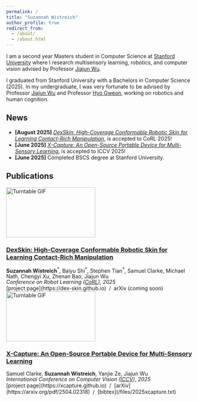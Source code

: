 ```yaml
---
permalink: /
title: "Suzannah Wistreich"
author_profile: true
redirect_from: 
  - /about/
  - /about.html
---
```


I am a second year Masters student in Computer Science at [Stanford University](https://www.cs.stanford.edu) where I research multisensory learning, robotics, and computer vision advised by Professor [Jiajun Wu](https://jiajunwu.com/).

I graduated from Stanford University with a Bachelors in Computer Science (2025). In my undergraduate, I was very fortunate to be advised by Professor [Jiajun Wu](https://jiajunwu.com/) and Professor [Hyo Gweon](https://psychology.stanford.edu/people/hyowon-gweon), working on robotics and human cognition.

## News
- **[August 2025]** *[DexSkin: High-Coverage Conformable Robotic Skin for Learning Contact-Rich Manipulation](https://dex-skin.github.io)*, is accepted to CoRL 2025!
- **[June 2025]** *[X-Capture: An Open-Source Portable Device for Multi-Sensory Learning](https://arxiv.org/pdf/2504.02318)*, is accepted to ICCV 2025!
- **[June 2025]** Completed BSCS degree at Stanford University.

## Publications

<img src="/images/DexSkin.gif" width="240" height="135" alt="Turntable GIF" draggable="false" style="pointer-events:none;" loading="eager">

### [**DexSkin: High-Coverage Conformable Robotic Skin for Learning Contact-Rich Manipulation**](https://dex-skin.github.io)

<p style="margin:0; line-height:1.1;">
  <strong>Suzannah Wistreich</strong><sup>*</sup>, Baiyu Shi<sup>*</sup>, Stephen Tian<sup>*</sup>, Samuel Clarke, Michael Nath, Chengyi Xu, Zhenan Bao, Jiajun Wu<br>
  <span style="font-style:italic; font-size:1em; display:block; margin:0;">
    Conference on Robot Learning (<a href="https://www.corl.org/home">CoRL</a>), 2025
  </span>
</p>
[project page](https://dex-skin.github.io) &nbsp;/&nbsp; arXiv (coming soon) &nbsp;



<img src="/images/CroppedTurntable.gif" width="240" height="135" alt="Turntable GIF" draggable="false" style="pointer-events:none;" loading="eager">

### [**X-Capture: An Open-Source Portable Device for Multi-Sensory Learning**](https://arxiv.org/pdf/2504.02318)

<p style="margin:0; line-height:1.1;">
  Samuel Clarke, <strong>Suzannah Wistreich</strong>, Yanjie Ze, Jiajun Wu<br>
  <span style="font-style:italic; font-size:1em; display:block; margin:0;">
    International Conference on Computer Vision (<a href="https://iccv.thecvf.com" target="_blank" rel="noopener">ICCV</a>), 2025
  </span>
</p>
[project page](https://xcapture.github.io) &nbsp;/&nbsp; [arXiv](https://arxiv.org/pdf/2504.02318) &nbsp;/&nbsp; [bibtex](/files/2025xcapture.txt) &nbsp;